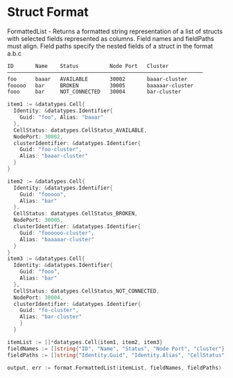 # Struct Format

FormattedList - Returns a formatted string representation of a list of structs with selected fields represented as columns. Field names and fieldPaths must align. Field paths specify the nested fields of a struct in the format a.b.c

```bash
ID       Name    Status          Node Port   Cluster           
───────────────────────────────────────────────────────────────
foo      baaar   AVAILABLE       30002       baaar-cluster     
fooooo   bar     BROKEN          30005       baaaaar-cluster   
fooo     bar     NOT_CONNECTED   30004       bar-cluster   
```

```go
item1 := &datatypes.Cell{
  Identity: &datatypes.Identifier{
    Guid: "foo", Alias: "baaar"
  }, 
  CellStatus: datatypes.CellStatus_AVAILABLE, 
  NodePort: 30002, 
  clusterIdentifier: &datatypes.Identifier{
    Guid: "foo-cluster", 
    Alias: "baaar-cluster"
  }
}

item2 := &datatypes.Cell{
  Identity: &datatypes.Identifier{
    Guid: "fooooo", 
    Alias: "bar"
  }, 
  CellStatus: datatypes.CellStatus_BROKEN, 
  NodePort: 30005, 
  clusterIdentifier: &datatypes.Identifier{
    Guid: "foooooo-cluster", 
    Alias: "baaaaar-cluster"
  }
}
item3 := &datatypes.Cell{
  Identity: &datatypes.Identifier{
    Guid: "fooo", 
    Alias: "bar"
  }, 
  CellStatus: datatypes.CellStatus_NOT_CONNECTED, 
  NodePort: 30004, 
  clusterIdentifier: &datatypes.Identifier{
    Guid: "fo-cluster", 
    Alias: "bar-cluster"
    }
  }

itemList := []*datatypes.Cell{item1, item2, item3}
fieldNames := []string{"ID", "Name", "Status", "Node Port", "cluster"}
fieldPaths := []string{"Identity.Guid", "Identity.Alias", "CellStatus", "NodePort", "clusterIdentifier.Alias"}

output, err := format.FormattedList(itemList, fieldNames, fieldPaths)
```